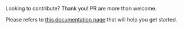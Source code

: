 Looking to contribute? Thank you! PR are more than welcome.

Please refers to [this documentation page](https://docs.rionizkeycloakify.dev/contributing) that will help you get started.
